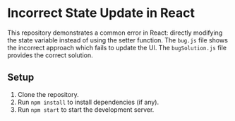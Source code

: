 # Incorrect State Update in React

This repository demonstrates a common error in React: directly modifying the state variable instead of using the setter function.  The `bug.js` file shows the incorrect approach which fails to update the UI.  The `bugSolution.js` file provides the correct solution.

## Setup

1. Clone the repository.
2. Run `npm install` to install dependencies (if any).
3. Run `npm start` to start the development server.